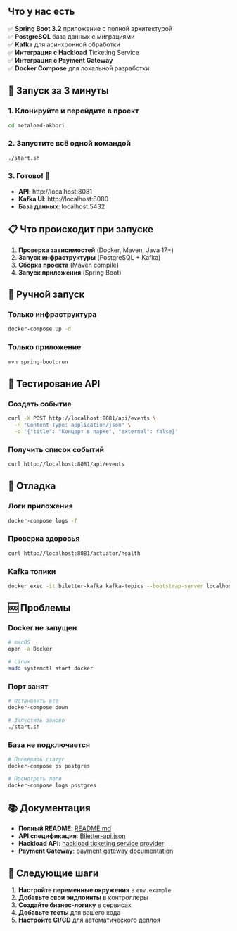 ## Что у нас есть

✅ **Spring Boot 3.2** приложение с полной архитектурой  
✅ **PostgreSQL** база данных с миграциями  
✅ **Kafka** для асинхронной обработки  
✅ **Интеграция с Hackload** Ticketing Service  
✅ **Интеграция с Payment Gateway**  
✅ **Docker Compose** для локальной разработки  

## 🎯 Запуск за 3 минуты

### 1. Клонируйте и перейдите в проект
```bash
cd metaload-akbori
```

### 2. Запустите всё одной командой
```bash
./start.sh
```

### 3. Готово! 🎉
- **API**: http://localhost:8081
- **Kafka UI**: http://localhost:8080
- **База данных**: localhost:5432

## 📋 Что происходит при запуске

1. **Проверка зависимостей** (Docker, Maven, Java 17+)
2. **Запуск инфраструктуры** (PostgreSQL + Kafka)
3. **Сборка проекта** (Maven compile)
4. **Запуск приложения** (Spring Boot)

## 🔧 Ручной запуск

### Только инфраструктура
```bash
docker-compose up -d
```

### Только приложение
```bash
mvn spring-boot:run
```

## 📱 Тестирование API

### Создать событие
```bash
curl -X POST http://localhost:8081/api/events \
  -H "Content-Type: application/json" \
  -d '{"title": "Концерт в парке", "external": false}'
```

### Получить список событий
```bash
curl http://localhost:8081/api/events
```

## 🐛 Отладка

### Логи приложения
```bash
docker-compose logs -f
```

### Проверка здоровья
```bash
curl http://localhost:8081/actuator/health
```

### Kafka топики
```bash
docker exec -it biletter-kafka kafka-topics --bootstrap-server localhost:9092 --list
```

## 🆘 Проблемы

### Docker не запущен
```bash
# macOS
open -a Docker

# Linux
sudo systemctl start docker
```

### Порт занят
```bash
# Остановить всё
docker-compose down

# Запустить заново
./start.sh
```

### База не подключается
```bash
# Проверить статус
docker-compose ps postgres

# Посмотреть логи
docker-compose logs postgres
```

## 📚 Документация

- **Полный README**: [README.md](README.md)
- **API спецификация**: [Biletter-api.json](Biletter-api.json)
- **Hackload API**: [hackload ticketing service provider](hackload%20ticketing%20service%20provider)
- **Payment Gateway**: [payment gateway documentation](payment%20gateway%20documentation)

## 🎯 Следующие шаги

1. **Настройте переменные окружения** в `env.example`
2. **Добавьте свои эндпоинты** в контроллеры
3. **Создайте бизнес-логику** в сервисах
4. **Добавьте тесты** для вашего кода
5. **Настройте CI/CD** для автоматического деплоя